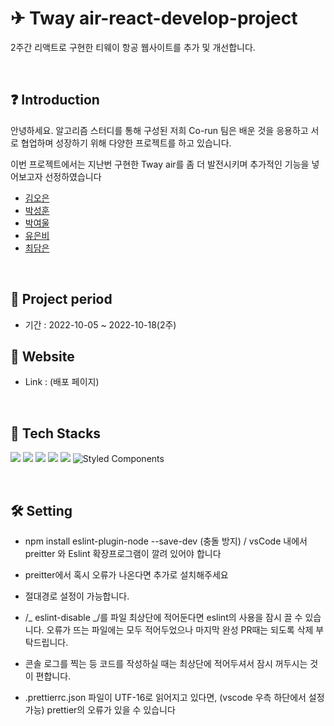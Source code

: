 # ✈ Tway air-react-develop-project

2주간 리액트로 구현한 티웨이 항공 웹사이트를 추가 및 개선합니다.

</br>

## ❓ Introduction

안녕하세요. 알고리즘 스터디를 통해 구성된 저희 Co-run 팀은 배운 것을 응용하고 서로 협업하며 성장하기 위해 다양한 프로젝트를 하고 있습니다.

이번 프로젝트에서는 지난번 구현한 Tway air를 좀 더 발전시키며 추가적인 기능을 넣어보고자 선정하였습니다

- [ 김오은 ](https://github.com/dorrion)
- [ 박성훈 ](https://github.com/hun0613)
- [ 박여울 ](https://github.com/yeowool1010)
- [ 유은비 ](https://github.com/rachelyu1025)
- [ 최담은 ](https://github.com/Inside-eun)

</br>

## 📅 Project period

- 기간 : 2022-10-05 ~ 2022-10-18(2주)
  </br>

## 📢 Website

- Link : (배포 페이지)

</br>

## 🎨 Tech Stacks

<img src="https://img.shields.io/badge/github-181717?style=for-the-badge&logo=github&logoColor=white"> <img src="https://img.shields.io/badge/html5-E34F26?style=for-the-badge&logo=html5&logoColor=white"> <img src="https://img.shields.io/badge/css-1572B6?style=for-the-badge&logo=css3&logoColor=white"> <img src="https://img.shields.io/badge/javascript-F7DF1E?style=for-the-badge&logo=javascript&logoColor=black"> <img src="https://img.shields.io/badge/react-61DAFB?style=for-the-badge&logo=react&logoColor=black"> ![Styled Components](https://img.shields.io/badge/styled--components-DB7093?style=for-the-badge&logo=styled-components&logoColor=white)

</br>

## 🛠 Setting

- npm install eslint-plugin-node --save-dev (충돌 방지) / vsCode 내에서 preitter 와 Eslint 확장프로그램이 깔려 있어야 합니다
- preitter에서 혹시 오류가 나온다면 추가로 설치해주세요

- 절대경로 설정이 가능합니다.

- /_ eslint-disable _/를 파일 최상단에 적어둔다면 eslint의 사용을 잠시 끌 수 있습니다. 오류가 뜨는 파일에는 모두 적어두었으나 마지막 완성 PR때는 되도록 삭제 부탁드립니다.
- 콘솔 로그를 찍는 등 코드를 작성하실 때는 최상단에 적어두셔서 잠시 꺼두시는 것이 편합니다.

- .prettierrc.json 파일이 UTF-16로 읽어지고 있다면, (vscode 우측 하단에서 설정 가능) prettier의 오류가 있을 수 있습니다

</br>
